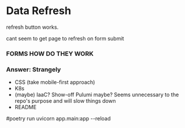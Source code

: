 # Data Refresh
refresh button works.

cant seem to get page to refresh on form submit

###  FORMS HOW DO THEY WORK
### Answer: Strangely

 - CSS (take mobile-first approach)
 - K8s
 - (maybe) IaaC? Show-off Pulumi maybe? Seems unnecessary to the repo's purpose and will slow things down
 - README


#poetry run uvicorn app.main:app --reload
